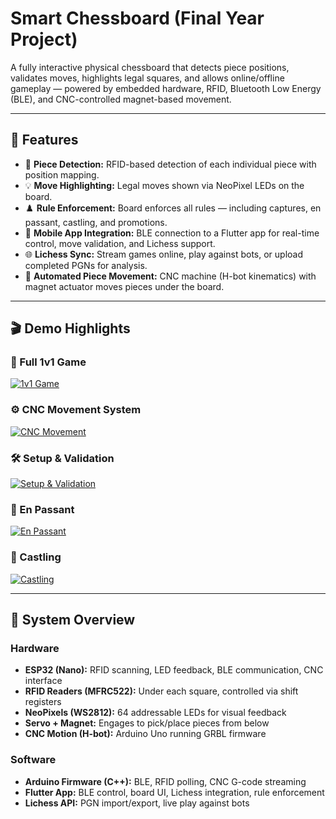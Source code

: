 # Smart Chessboard (Final Year Project)

A fully interactive physical chessboard that detects piece positions, validates moves, highlights legal squares, and allows online/offline gameplay — powered by embedded hardware, RFID, Bluetooth Low Energy (BLE), and CNC-controlled magnet-based movement.

---

## 🚀 Features

- 🧠 **Piece Detection:** RFID-based detection of each individual piece with position mapping.
- 💡 **Move Highlighting:** Legal moves shown via NeoPixel LEDs on the board.
- ♟️ **Rule Enforcement:** Board enforces all rules — including captures, en passant, castling, and promotions.
- 📱 **Mobile App Integration:** BLE connection to a Flutter app for real-time control, move validation, and Lichess support.
- 🌐 **Lichess Sync:** Stream games online, play against bots, or upload completed PGNs for analysis.
- 🤖 **Automated Piece Movement:** CNC machine (H-bot kinematics) with magnet actuator moves pieces under the board.

---

## 🎬 Demo Highlights

### 🧩 Full 1v1 Game  
[![1v1 Game](https://img.youtube.com/vi/lSETz-mvSjk/maxresdefault.jpg)](https://youtu.be/lSETz-mvSjk)

### ⚙️ CNC Movement System  
[![CNC Movement](https://img.youtube.com/vi/WEJAxF2dIqA/maxresdefault.jpg)](https://youtu.be/WEJAxF2dIqA)

### 🛠️ Setup & Validation  
[![Setup & Validation](https://img.youtube.com/vi/VHgs-Omi_UQ/maxresdefault.jpg)](https://youtu.be/VHgs-Omi_UQ)

### 🏃 En Passant  
[![En Passant](https://img.youtube.com/vi/Dw1L1SJ10iw/maxresdefault.jpg)](https://youtu.be/Dw1L1SJ10iw)

### 👑 Castling  
[![Castling](https://img.youtube.com/vi/q60sbwWMyoU/maxresdefault.jpg)](https://youtu.be/q60sbwWMyoU)

---

## 🧠 System Overview

### Hardware

- **ESP32 (Nano):** RFID scanning, LED feedback, BLE communication, CNC interface  
- **RFID Readers (MFRC522):** Under each square, controlled via shift registers  
- **NeoPixels (WS2812):** 64 addressable LEDs for visual feedback  
- **Servo + Magnet:** Engages to pick/place pieces from below  
- **CNC Motion (H-bot):** Arduino Uno running GRBL firmware

### Software

- **Arduino Firmware (C++):** BLE, RFID polling, CNC G-code streaming
- **Flutter App:** BLE control, board UI, Lichess integration, rule enforcement    
- **Lichess API:** PGN import/export, live play against bots
